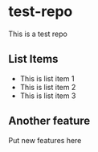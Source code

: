 # test-repo
This is a test repo

## List Items
* This is list item 1
* This is list item 2
* This is list item 3

## Another feature
Put new features here
